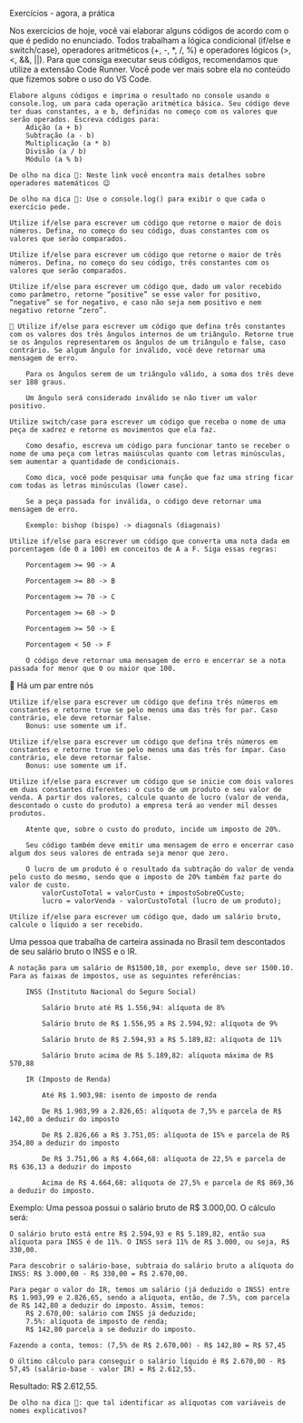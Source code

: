  Exercícios - agora, a prática

Nos exercícios de hoje, você vai elaborar alguns códigos de acordo com o que é pedido no enunciado. Todos trabalham a lógica condicional (if/else e switch/case), operadores aritméticos (+, -, *, /, %) e operadores lógicos (>, <, &&, ||). Para que consiga executar seus códigos, recomendamos que utilize a extensão Code Runner. Você pode ver mais sobre ela no conteúdo que fizemos sobre o uso do VS Code.

    Elabore alguns códigos e imprima o resultado no console usando o console.log, um para cada operação aritmética básica. Seu código deve ter duas constantes, a e b, definidas no começo com os valores que serão operados. Escreva códigos para:
        Adição (a + b)
        Subtração (a - b)
        Multiplicação (a * b)
        Divisão (a / b)
        Módulo (a % b)

    De olho na dica 👀: Neste link você encontra mais detalhes sobre operadores matemáticos 😉

    De olho na dica 👀: Use o console.log() para exibir o que cada o exercício pede.

    Utilize if/else para escrever um código que retorne o maior de dois números. Defina, no começo do seu código, duas constantes com os valores que serão comparados.

    Utilize if/else para escrever um código que retorne o maior de três números. Defina, no começo do seu código, três constantes com os valores que serão comparados.

    Utilize if/else para escrever um código que, dado um valor recebido como parâmetro, retorne “positive” se esse valor for positivo, “negative” se for negativo, e caso não seja nem positivo e nem negativo retorne “zero”.

    🚀 Utilize if/else para escrever um código que defina três constantes com os valores dos três ângulos internos de um triângulo. Retorne true se os ângulos representarem os ângulos de um triângulo e false, caso contrário. Se algum ângulo for inválido, você deve retornar uma mensagem de erro.

        Para os ângulos serem de um triângulo válido, a soma dos três deve ser 180 graus.

        Um ângulo será considerado inválido se não tiver um valor positivo.

    Utilize switch/case para escrever um código que receba o nome de uma peça de xadrez e retorne os movimentos que ela faz.

        Como desafio, escreva um código para funcionar tanto se receber o nome de uma peça com letras maiúsculas quanto com letras minúsculas, sem aumentar a quantidade de condicionais.

        Como dica, você pode pesquisar uma função que faz uma string ficar com todas as letras minúsculas (lower case).

        Se a peça passada for inválida, o código deve retornar uma mensagem de erro.

        Exemplo: bishop (bispo) -> diagonals (diagonais)

    Utilize if/else para escrever um código que converta uma nota dada em porcentagem (de 0 a 100) em conceitos de A a F. Siga essas regras:

        Porcentagem >= 90 -> A

        Porcentagem >= 80 -> B

        Porcentagem >= 70 -> C

        Porcentagem >= 60 -> D

        Porcentagem >= 50 -> E

        Porcentagem < 50 -> F

        O código deve retornar uma mensagem de erro e encerrar se a nota passada for menor que 0 ou maior que 100.

🚀 Há um par entre nós

    Utilize if/else para escrever um código que defina três números em constantes e retorne true se pelo menos uma das três for par. Caso contrário, ele deve retornar false.
        Bonus: use somente um if.

    Utilize if/else para escrever um código que defina três números em constantes e retorne true se pelo menos uma das três for ímpar. Caso contrário, ele deve retornar false.
        Bonus: use somente um if.

    Utilize if/else para escrever um código que se inicie com dois valores em duas constantes diferentes: o custo de um produto e seu valor de venda. A partir dos valores, calcule quanto de lucro (valor de venda, descontado o custo do produto) a empresa terá ao vender mil desses produtos.

        Atente que, sobre o custo do produto, incide um imposto de 20%.

        Seu código também deve emitir uma mensagem de erro e encerrar caso algum dos seus valores de entrada seja menor que zero.

        O lucro de um produto é o resultado da subtração do valor de venda pelo custo do mesmo, sendo que o imposto de 20% também faz parte do valor de custo.
            valorCustoTotal = valorCusto + impostoSobreOCusto;
            lucro = valorVenda - valorCustoTotal (lucro de um produto);

    Utilize if/else para escrever um código que, dado um salário bruto, calcule o líquido a ser recebido.

Uma pessoa que trabalha de carteira assinada no Brasil tem descontados de seu salário bruto o INSS e o IR.

    A notação para um salário de R$1500,10, por exemplo, deve ser 1500.10. Para as faixas de impostos, use as seguintes referências:

        INSS (Instituto Nacional do Seguro Social)

            Salário bruto até R$ 1.556,94: alíquota de 8%

            Salário bruto de R$ 1.556,95 a R$ 2.594,92: alíquota de 9%

            Salário bruto de R$ 2.594,93 a R$ 5.189,82: alíquota de 11%

            Salário bruto acima de R$ 5.189,82: alíquota máxima de R$ 570,88

        IR (Imposto de Renda)

            Até R$ 1.903,98: isento de imposto de renda

            De R$ 1.903,99 a 2.826,65: alíquota de 7,5% e parcela de R$ 142,80 a deduzir do imposto

            De R$ 2.826,66 a R$ 3.751,05: alíquota de 15% e parcela de R$ 354,80 a deduzir do imposto

            De R$ 3.751,06 a R$ 4.664,68: alíquota de 22,5% e parcela de R$ 636,13 a deduzir do imposto

            Acima de R$ 4.664,68: alíquota de 27,5% e parcela de R$ 869,36 a deduzir do imposto.

Exemplo: Uma pessoa possui o salário bruto de R$ 3.000,00. O cálculo será:

    O salário bruto está entre R$ 2.594,93 e R$ 5.189,82, então sua alíquota para INSS é de 11%. O INSS será 11% de R$ 3.000, ou seja, R$ 330,00.

    Para descobrir o salário-base, subtraia do salário bruto a alíquota do INSS: R$ 3.000,00 - R$ 330,00 = R$ 2.670,00.

    Para pegar o valor do IR, temos um salário (já deduzido o INSS) entre R$ 1.903,99 e 2.826,65, sendo a alíquota, então, de 7.5%, com parcela de R$ 142,80 a deduzir do imposto. Assim, temos:
        R$ 2.670,00: salário com INSS já deduzido;
        7.5%: alíquota de imposto de renda;
        R$ 142,80 parcela a se deduzir do imposto.

    Fazendo a conta, temos: (7,5% de R$ 2.670,00) - R$ 142,80 = R$ 57,45

    O último cálculo para conseguir o salário líquido é R$ 2.670,00 - R$ 57,45 (salário-base - valor IR) = R$ 2.612,55.

Resultado: R$ 2.612,55.

    De olho na dica 👀: que tal identificar as alíquotas com variáveis de nomes explicativos?

